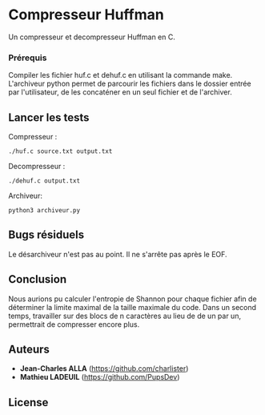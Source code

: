 
# Compresseur Huffman

Un compresseur et decompresseur Huffman en C. 


### Prérequis


Compiler les fichier huf.c et dehuf.c en utilisant la commande make.
L'archiveur python permet de parcourir les fichiers dans le dossier entrée par l'utilisateur, de les concaténer en un seul fichier et de l'archiver.


## Lancer les tests

Compresseur :

```
./huf.c source.txt output.txt
```
Decompresseur :

```
./dehuf.c output.txt
```
Archiveur:

```
python3 archiveur.py
```
## Bugs résiduels
Le désarchiveur n'est pas au point. Il ne s'arrête pas après le EOF.

## Conclusion
Nous aurions pu calculer l'entropie de Shannon pour chaque fichier afin de déterminer la limite maximal de la taille maximale du code. Dans un second temps, travailler sur des blocs de n caractères au lieu de de un par un, permettrait de compresser encore plus.

## Auteurs

* **Jean-Charles ALLA** (https://github.com/charlister)
* **Mathieu LADEUIL** (https://github.com/PupsDev)


## License



